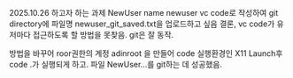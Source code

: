 2025.10.26   하고자 하는 과제
NewUser name newuser
vc code로 작성하여 git directory에 파일명 newuser_git_saved.txt을 업로드하고 싶음
결론, vc code가 유저마다 접근하도록 할 방법을 못찾음.
git은 잘 동작. 

방법을 바꾸어
roor권한의 계정 adinroot 을 만들어 
code 실행환경인 X11 Launch후
code .가 실행되게 하고.
파일 NewUser...를 git하는 데 성공했음.
